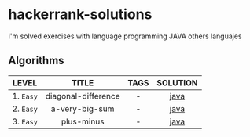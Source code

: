 # hackerrank-solutions
I'm solved exercises with language programming JAVA others languajes



## Algorithms

<div align="center">

| LEVEL         | TITLE          |   TAGS   | SOLUTION |         
|---------------------|:----------------:|:---------------:|:---------------:|         
| 1. `Easy`           | diagonal-difference             |     -       |     [java](https://github.com/ROLY2033/hackerrank-solutions/blob/main/coding/algorithms/diagonal-difference.txt)    |
| 2. `Easy`           | a-very-big-sum            |     -        |     [java](https://github.com/ROLY2033/hackerrank-solutions/blob/main/coding/algorithms/a-very-big-sum.txt)    |
| 3. `Easy`           | plus-minus             |     -        |     [java](https://github.com/ROLY2033/hackerrank-solutions/blob/main/coding/algorithms/plus-minus.txt)    |

</div>

